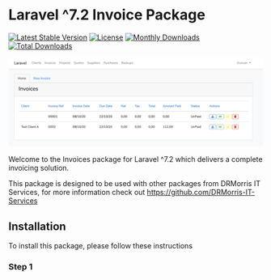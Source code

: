 # Laravel ^7.2 Invoice Package

[![Latest Stable Version](https://poser.pugx.org/duncanrmorris/invoicemodule/v)](//packagist.org/packages/duncanrmorris/invoicemodule)
[![License](https://poser.pugx.org/duncanrmorris/invoicemodule/license)](//packagist.org/packages/duncanrmorris/invoicemodule)
[![Monthly Downloads](https://poser.pugx.org/duncanrmorris/invoicemodule/d/monthly)](//packagist.org/packages/duncanrmorris/invoicemodule)
[![Total Downloads](https://poser.pugx.org/duncanrmorris/invoicemodule/downloads)](//packagist.org/packages/duncanrmorris/invoicemodule)

![Invoices Overview](invoices_overview.png)

Welcome to the Invoices package for Laravel ^7.2 which delivers a complete invoicing solution.

This package is designed to be used with other packages from DRMorris IT Services, for more information check out https://github.com/DRMorris-IT-Services

## Installation

To install this package, please follow these instructions

### Step 1

